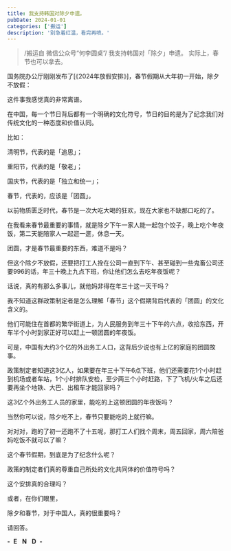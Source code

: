 ```yaml
---
title: 我支持韩国对除夕申遗。
pubDate: 2024-01-01
categories: ['搬运']
description: '别急着红温，看完再喷。'
---
```


>/搬运自 微信公众号“何李圆桌”/
我支持韩国对「除夕」申遗。
实际上，春节也可以拿去。

国务院办公厅刚刚发布了[《2024年放假安排》]，春节假期从大年初一开始，除夕不放假：

这件事我感觉真的非常离谱。

在中国，每一个节日背后都有一个明确的文化符号，节日的目的是为了纪念我们对传统文化的一种态度和价值认同。

比如：

清明节，代表的是「追思」；

重阳节，代表的是「敬老」；

国庆节，代表的是「独立和统一」；

春节，代表的，应该是「团圆」。

以前物质匮乏时代，春节是一次大吃大喝的狂欢，现在大家也不缺那口吃的了。

在我看来春节最重要的事情，就是除夕下午一家人能一起包个饺子，晚上吃个年夜饭，第二天能陪家人一起逛一逛，休息一天。

团圆，才是春节最重要的东西，难道不是吗？

但这个除夕不放假，还要把打工人拴在公司一直到下午、甚至碰到一些鬼畜公司还要996的话，年三十晚上九点下班，你让他们怎么去吃年夜饭呢？

话说，真的有那么多事儿，就他妈非得在年三十这一天干吗？

我不知道这群政策制定者是怎么理解「春节」这个假期背后代表的「团圆」的文化含义的。  

他们可能住在首都的繁华街道上，为人民服务到年三十下午的六点，收拾东西，开车半个小时到家正好可以赶上一顿团圆的年夜饭。

可是，中国有大约3个亿的外出务工人口，这背后少说也有上亿的家庭的团圆故事。

政策制定者知道这3亿人，如果要在年三十下午6点下班，他们还需要花1个小时赶到机场或者车站，1个小时排队安检，至少两三个小时赶路，下了飞机/火车之后还要再坐个地铁、大巴、出租车才能回家吗？

这3亿个外出务工人员的家里，能吃的上这顿团圆的年夜饭吗？  

当然你可以说，除夕吃不上，春节只要能吃的上就行嘛。

对对对，跑的了初一还跑不了十五呢，那打工人们找个周末，周五回家，周六陪爸妈吃饭不就可以了嘛？

这个春节假期，到底是为了纪念什么呢？

政策的制定者们真的尊重自己所处的文化共同体的价值符号吗？

这个安排真的合理吗？

或者，在你们眼里，

除夕和春节，对于中国人，真的很重要吗？

请回答。

**\-**  **E**   **N**   **D**  **\-**
